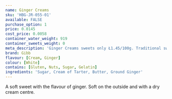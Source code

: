 ```yaml
---
name: Ginger Creams
sku: 'HBG-JR-055-01'
available: FALSE
purchase_option: 1
price: 0.0145
cost_price: 0.0058
container_water_weight: 919
container_sweets_weight: 0
meta_description: 'Ginger Creams sweets only Ł1.45/100g. Traditional sweets and more at Humbugs Confectionery Store. Specialists in satisfying your sweet tooth!'
brand: Gibb
flavour: [Cream, Ginger]
colour: [White]
contains: [Gluten, Nuts, Sugar, Gelatin]
ingredients: 'Sugar, Cream of Tarter, Butter, Ground Ginger'
---
```

A soft sweet with the flavour of ginger. Soft on the outside and with a dry cream centre.